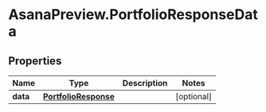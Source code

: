 # AsanaPreview.PortfolioResponseData

## Properties
Name | Type | Description | Notes
------------ | ------------- | ------------- | -------------
**data** | [**PortfolioResponse**](PortfolioResponse.md) |  | [optional] 
